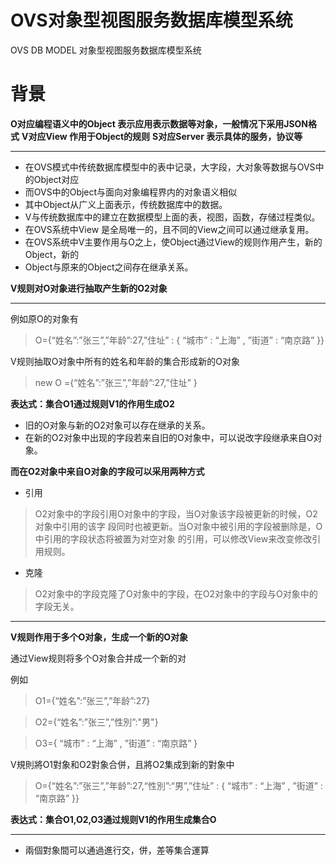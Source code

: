 OVS对象型视图服务数据库模型系统
=

OVS DB MODEL 对象型视图服务数据库模型系统

背景
==
**O对应编程语义中的Object 表示应用表示数据等对象，一般情况下采用JSON格式**
**V对应View 作用于Object的规则**
**S对应Server 表示具体的服务，协议等**
***
* 在OVS模式中传统数据库模型中的表中记录，大字段，大对象等数据与OVS中的Object对应
* 而OVS中的Object与面向对象编程界内的对象语义相似
* 其中Object从广义上面表示，传统数据库中的数据。
* V与传统数据库中的建立在数据模型上面的表，视图，函数，存储过程类似。
* 在OVS系统中View 是全局唯一的，且不同的View之间可以通过继承复用。
* 在OVS系统中V主要作用与O之上，使Object通过View的规则作用产生，新的Object，新的
* Object与原来的Object之间存在继承关系。

**V规则对O对象进行抽取产生新的O2对象**
***
例如原O的对象有

>O={“姓名”:”张三”,”年龄”:27,”住址” : { “城市” : “上海”  , ”街道” : “南京路” }}

V规则抽取O对象中所有的姓名和年龄的集合形成新的O对象

>new O ={“姓名”:”张三”,”年龄”:27,”住址” }

**表达式：集合O1通过规则V1的作用生成O2**

* 旧的O对象与新的O2对象可以存在继承的关系。
* 在新的O2对象中出现的字段若来自旧的O对象中，可以说改字段继承来自O对象。

**而在O2对象中来自O对象的字段可以采用两种方式**
* 引用
>O2对象中的字段引用O对象中的字段，当O对象该字段被更新的时候，O2对象中引用的该字
段同时也被更新。当O对象中被引用的字段被删除是，O中引用的字段状态将被置为对空对象
的引用，可以修改View来改变修改引用规则。

* 克隆
>O2对象中的字段克隆了O对象中的字段，在O2对象中的字段与O对象中的字段无关。

***
**V规则作用于多个O对象，生成一个新的O对象**

通过View规则将多个O对象合并成一个新的对

例如
>O1={“姓名”:”张三”,”年龄”:27}

>O2={“姓名”:”张三”,”性別”:"男"}

>O3={ “城市” : “上海”  , ”街道” : “南京路” }

V規則將O1對象和O2對象合併，且將O2集成到新的對象中

>O={“姓名”:”张三”,”年龄”:27,“性別”:“男”,”住址” : { “城市” : “上海”  , ”街道”
: “南京路” }}

**表达式：集合O1,O2,O3通过规则V1的作用生成集合O**

***
* 兩個對象間可以通過進行交，併，差等集合運算


